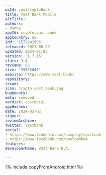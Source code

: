 ```yaml
---
wsId: vastCryptoBank
title: Vast Bank Mobile
altTitle: 
authors:
- danny
appId: crypto.vast.bank
appCountry: us
idd: '1572241586'
released: 2021-08-23
updated: 2024-01-03
version: '1.7.15'
stars: 3.4
reviews: 83
size: '59555840'
website: https://www.vast.bank/
repository: 
issue: 
icon: crypto.vast.bank.jpg
bugbounty: 
meta: removed
verdict: custodial
appHashes: 
date: 2024-03-02
signer: 
reviewArchive: 
twitter: vastbank
social:
- https://www.linkedin.com/company/vastbank
- https://www.facebook.com/vastbankNA
features: 
developerName: Vast Bank N.A.

---
```


{% include copyFromAndroid.html %}
